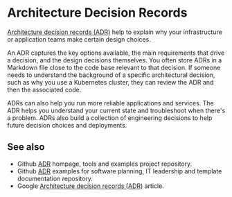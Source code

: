 # Architecture Decision Records

[Architecture decision records (ADR)](https://adr.github.io/) help to explain why your infrastructure or application teams make certain design choices.

An ADR captures the key options available, the main requirements that drive a decision, and the design decisions themselves. You often store ADRs in a Markdown file close to the code base relevant to that decision. If someone needs to understand the background of a specific architectural decision, such as why you use a Kubernetes cluster, they can review the ADR and then the associated code.

ADRs can also help you run more reliable applications and services. The ADR helps you understand your current state and troubleshoot when there's a problem. ADRs also build a collection of engineering decisions to help future decision choices and deployments.

## See also

- Github [ADR](https://github.com/adr) hompage, tools and examples project repository.
- Github [ADR](https://github.com/joelparkerhenderson/architecture_decision_record) examples for software planning, IT leadership and template documentation repository.
- Google [Architecture decision records (ADR)](https://cloud.google.com/architecture/architecture-decision-records?hl=en) article.
